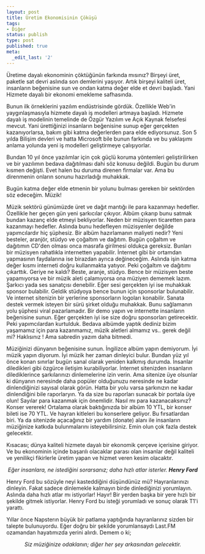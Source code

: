 ```yaml
---
layout: post
title: Üretim Ekonomisinin Çöküşü
tags:
- Diğer
status: publish
type: post
published: true
meta:
  _edit_last: '2'
---
```

Üretime dayalı ekonominin çöktüğünün farkında mısınız? Birşeyi üret, paketle sat devri aslında son demlerini yaşıyor. Artık birşeyi kaliteli üret, insanların beğenisine sun ve  ondan katma değer elde et devri başladı. Yani Hizmete dayalı bir ekonomi emekleme safhasında.

Bunun ilk örneklerini yazılım endüstrisinde gördük. Özellikle Web'in yaygınlaşmasıyla hizmete dayalı iş modelleri artmaya başladı. Hizmete dayalı iş modelinin temelinde de Özgür Yazılım ve Açık Kaynak felsefesi mevcut. Yani ürettiğinizi insanların beğenisine sunup eğer gerçekten kazanıyorlarsa, bakım gibi katma değerlerden para elde ediyorsunuz. Son 5 yılda Bilişim devleri ve hatta Microsoft bile bunun farkında ve bu yaklaşımı anlama yolunda yeni iş modelleri geliştirmeye çalışıyorlar.

Bundan 10 yıl önce yazılımlar için çok güçlü koruma yöntemleri geliştirilirken ve bir yazılımın bedava dağıtılması dahi söz konusu değildi. Bugün bu durum kısmen değişti. Evet halen bu duruma direnen firmalar var. Ama bu direnmenin onların sonunu hazırladığı muhakkak.

Bugün katma değer elde etmenin bir yolunu bulması gereken bir sektörden söz edeceğim. Müzik!

Müzik sektörü günümüzde üret ve dağıt mantığı ile   para kazanmayı hedefler. Özellikle her geçen gün yeni şarkıcılar çıkıyor. Albüm çıkarıp bunu satmak bundan kazanç elde etmeyi bekliyorlar. Neden bir müzisyen ticaretten para kazanmayı hedefler. Aslında bunu hedefleyen müzisyenler değilde yapımcılardır hiç şüphesiz. Bir albüm hazırlamanın maliyeti nedir? Yeni besteler, aranjör, stüdyo ve çoğaltım ve dağıtım. Bugün çoğaltım ve dağıtımın CD'den olması onca masrafa girilmesi oldukça gereksiz. Bunları bir müzisyen rahatlıkla internetten yapabilir. İnternet gibi bir ortamdan yapmasının faydalarına ise birazdan ayrıca değineceğim. Aslında işin katma değer kısmı interneti doğru kullanmakta yatıyor.  Peki çoğaltım ve dağıtımı çıkarttık. Geriye ne kaldı? Beste, aranje, stüdyo. Bence bir müzisyen beste yapamıyorsa ve bir müzik aleti çalamıyorsa ona müziyen dememek lazım. Şarkıcı yada ses sanatçısı denebilir. Eğer sesi gerçekten iyi ise muhakkak sponsor bulabilir. Geldik stüdyoya bence bunun için sponsorlar bulunabilir. Ve internet sitenizin bir yerlerine sponsorların logoları konabilir. Sanata destek vermek isteyen bir sürü şirket olduğu muhakkak. Bunu sağlamanın yolu şüphesi viral pazarlamadır. Bir demo yapın ve internette insanların beğenisine sunun. Eğer gerçekten iyi ise size doğru sponsorları getirecektir. Peki yapımcılardan kurtulduk. Bedava albümde yaptık dediniz bizim yaşamamız için para kazanmamız, müzik aletleri almamız vs.. gerek değil mi? Haklısınız ! Ama sabredin yazım daha bitmedi.

Müziğinizi dünyanın beğenisine sunun. İngilizce albüm yapın demiyorum. İyi müzik yapın diyorum. İyi müzik her zaman dinleyici bulur. Bundan yüz yıl önce konan sınırlar bugün sanal olarak yeniden kalkmış durumda. İnsanlar diledikleri gibi özgürce iletişim kurabiliyorlar. İnternet sitenizden insanların dilediklerince şarkılarınızı dinlemelerine izin verin. Ama sitenize üye olsunlar ki dünyanın neresinde daha popüler olduğunuzu neresinde ne kadar dinlendiğinizi sayısal olarak görün. Hatta bir yolu varsa şarkınızın ne kadar dinlendiğini bile raporlaryın. Ya da size bu raporları sunacak bir portala üye olun! Sayılar para kazanmak için önemlidir. Nasıl mı para kazanacaksınız? Konser vererek! Ortalama olarak baktığınızda bir albüm 10 YTL, bir konser bileti ise 70 YTL. Ve hayran kitleleri bu konserlere geliyor. Bu fırsatlardan biri. Ya da sitenizde açacağınız bir yardım (donate) alanı ile insanların müziğinize katkıda bulunmalarını isteyebilirsiniz. Emin olun çok fazla destek gelecektir.

Kısacası; dünya kaliteli hizmete dayalı bir ekonomik çerçeve içerisine giriyor. Ve bu ekonominin içinde başarılı olacaklar parası olan insanlar değil kaliteli ve yenilikçi fikirlerle üretim yapan ve hizmet veren kesim olacaktır.
<p align="center"><em>Eğer insanlara, ne istediğini sorarsanız; daha hızlı atlar isterler. <strong>Henry Ford</strong></em></p>

Henry Ford bu sözüyle neyi kasteddiğini düşündünüz mü? Hayranlarınızı dinleyin. Fakat sadece dinlemekle kalmayın birde dinlediğinizi yorumlayın. Aslında daha hızlı atlar mı istiyorlar! Hayır! Bir yerden başka bir yere hızlı bir şekilde gitmek istiyorlar. Henry Ford bu isteği yorumladı ve sonuç olarak T1'i yarattı.

Yıllar önce Napsterın büyük bir patlama yaptığında hayranlarınız sizden bir talepte bulunuyordu. Eğer doğru bir şekilde yorumlansaydı Last.FM ozamandan hayatımızda yerini alırdı. Demem o ki;
<p align="center"><em> Siz müziğinize odaklanın; diğer her şey arkasından gelecektir.</em></p>
<p align="center"></p>
